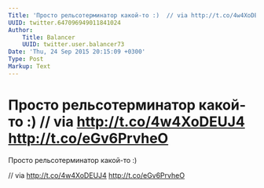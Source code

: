 ```yaml
---
Title: 'Просто рельсотерминатор какой-то :)  // via http://t.co/4w4XoDEUJ4 http://t.co/eGv6PrvheO'
UUID: twitter.647096949011841024
Author:
    Title: Balancer
    UUID: twitter.user.balancer73
Date: 'Thu, 24 Sep 2015 20:15:09 +0300'
Type: Post
Markup: Text
---
```


# Просто рельсотерминатор какой-то :)  // via http://t.co/4w4XoDEUJ4 http://t.co/eGv6PrvheO

Просто рельсотерминатор какой-то :)

// via http://t.co/4w4XoDEUJ4 http://t.co/eGv6PrvheO